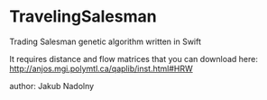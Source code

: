 # TravelingSalesman
Trading Salesman genetic algorithm written in Swift

It requires distance and flow matrices that you can download here:
http://anjos.mgi.polymtl.ca/qaplib/inst.html#HRW

author: Jakub Nadolny
